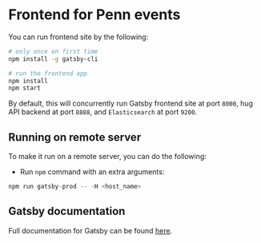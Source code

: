 
# Frontend for Penn events

You can run frontend site by the following:

```sh
# only once on first time
npm install -g gatsby-cli

# run the frontend app
npm install
npm start
```

By default, this will concurrently run Gatsby frontend site at port `8000`, hug API backend at port `8888`, and `Elasticsearch` at port `9200`.

## Running on remote server

To make it run on a remote server, you can do the following:

- Run `npm` command with an extra arguments:

```js
npm run gatsby-prod -- -H <host_name>
```

## Gatsby documentation

Full documentation for Gatsby can be found [here](https://www.gatsbyjs.org/).
